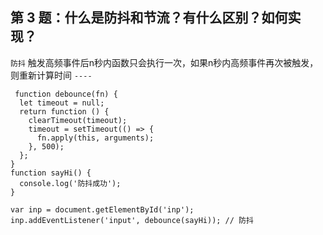 ## 第 3 题：什么是防抖和节流？有什么区别？如何实现？
`防抖`
触发高频事件后n秒内函数只会执行一次，如果n秒内高频事件再次被触发，则重新计算时间
`----`

     function debounce(fn) {
      let timeout = null; 
      return function () {
        clearTimeout(timeout);
        timeout = setTimeout(() => { 
          fn.apply(this, arguments);
        }, 500);
      };
    }
    function sayHi() {
      console.log('防抖成功');
    }

    var inp = document.getElementById('inp');
    inp.addEventListener('input', debounce(sayHi)); // 防抖
